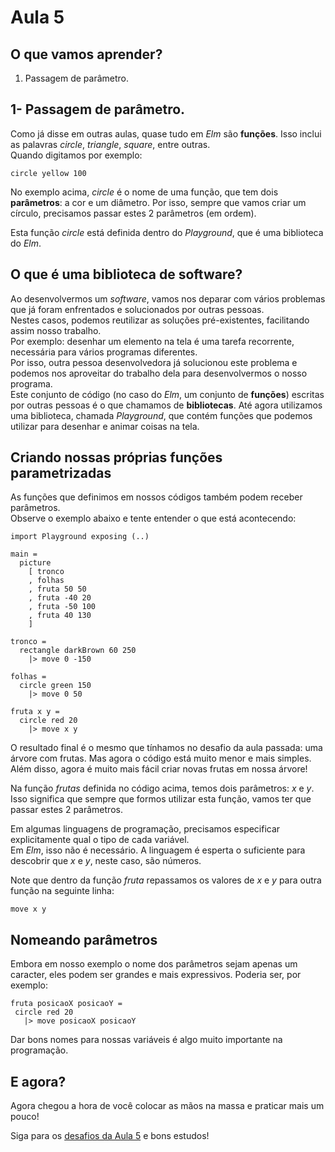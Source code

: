 # Aula 5

## O que vamos aprender?

1. Passagem de parâmetro.

## 1- Passagem de parâmetro.

Como já disse em outras aulas, quase tudo 
em *Elm* são **funções**. Isso inclui as palavras
*circle*, *triangle*, *square*, entre outras.  
Quando digitamos por exemplo:

```
circle yellow 100
```

No exemplo acima, *circle* é o nome de uma função, que tem
dois **parâmetros**: a cor e um diâmetro.
Por isso, sempre que vamos criar um
círculo, precisamos passar estes 2
parâmetros (em ordem).

Esta função *circle* está definida
dentro do *Playground*, que é uma
biblioteca do *Elm*.  

## O que é uma biblioteca de software?

Ao desenvolvermos um *software*, vamos nos deparar
com vários problemas que já foram
enfrentados e solucionados por outras pessoas.  
Nestes casos, podemos reutilizar as soluções pré-existentes,
facilitando assim nosso trabalho.  
Por exemplo: desenhar um elemento na tela é uma tarefa
recorrente, necessária para vários programas diferentes.  
Por isso, outra pessoa desenvolvedora já solucionou este
problema e podemos nos aproveitar do trabalho dela para
desenvolvermos o nosso programa.  
Este conjunto de código (no caso do *Elm*, um
conjunto de **funções**) escritas por outras pessoas
é o que chamamos de **bibliotecas**. Até agora utilizamos
uma biblioteca, chamada *Playground*,
que contém funções que podemos utilizar
para desenhar e animar coisas na tela.

## Criando nossas próprias funções parametrizadas

As funções que definimos em nossos
códigos também podem receber parâmetros.  
Observe o exemplo abaixo e tente
entender o que está acontecendo:

```
import Playground exposing (..)

main =
  picture
    [ tronco
    , folhas
    , fruta 50 50
    , fruta -40 20
    , fruta -50 100
    , fruta 40 130
    ]

tronco =
  rectangle darkBrown 60 250
    |> move 0 -150

folhas =
  circle green 150
    |> move 0 50

fruta x y =
  circle red 20
    |> move x y
```

O resultado final é o mesmo que tínhamos
no desafio da aula passada: uma árvore
com frutas. Mas agora o código está
muito menor e mais simples.  
Além disso, agora é muito mais fácil
criar novas frutas em nossa árvore!

Na função *frutas* definida
no código acima, temos dois parâmetros:
*x* e *y*.  
Isso significa que sempre que formos
utilizar esta função, vamos ter que
passar estes 2 parâmetros.

Em algumas linguagens de programação,
precisamos especificar explicitamente
qual o tipo de cada variável.  
Em *Elm*, isso não é necessário. A
linguagem é esperta o suficiente para
descobrir que *x* e *y*, neste caso, são
números.

Note que dentro da função *fruta*
repassamos os valores de *x* e *y* para 
outra função na seguinte linha: 

```
move x y
```

## Nomeando parâmetros

Embora em nosso exemplo o nome dos
parâmetros sejam apenas um caracter,
eles podem ser grandes e mais
expressivos. Poderia ser, por exemplo:

```
fruta posicaoX posicaoY =
 circle red 20
   |> move posicaoX posicaoY
```

Dar bons nomes para nossas variáveis
é algo muito importante na programação.

## E agora?

Agora chegou a hora de você colocar as mãos na massa
e praticar mais um pouco!

Siga para os [desafios da Aula 5](/aula_5_desafios.html) e bons estudos!
